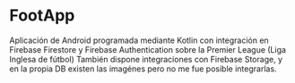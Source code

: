 # FootApp
Aplicación de Android programada mediante Kotlin con integración en Firebase Firestore y Firebase Authentication sobre la Premier League (Liga Inglesa de fútbol)
También dispone integraciones con Firebase Storage, y en la propia DB existen las imagénes pero no me fue posible integrarlas.
